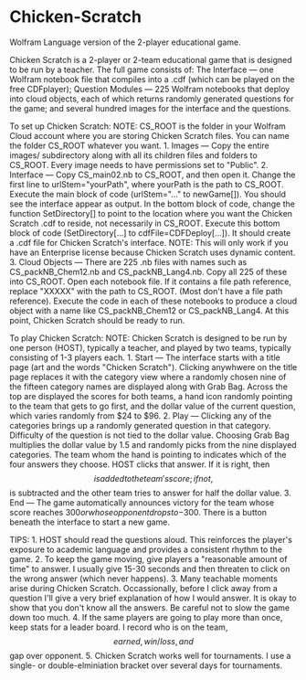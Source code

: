 # Chicken-Scratch
Wolfram Language version of the 2-player educational game.

Chicken Scratch is a 2-player or 2-team educational game that is designed to be run by a teacher. The full game consists of: The Interface — one Wolfram notebook file that compiles into a .cdf (which can be played on the free CDFplayer); Question Modules — 225 Wolfram notebooks that deploy into cloud objects, each of which returns randomly generated questions for the game; and several hundred images for the interface and the questions.

To set up Chicken Scratch:
    NOTE: CS_ROOT is the folder in your Wolfram Cloud account where you are storing Chicken Scratch files. You can name the folder CS_ROOT whatever you want.
    1. Images — Copy the entire images/ subdirectory along with all its children files and folders to CS_ROOT. Every image needs to have permissions set to "Public".
    2. Interface — Copy CS_main02.nb to CS_ROOT, and then open it. Change the first line to urlStem="yourPath", where yourPath is the path to CS_ROOT. Execute the main block of code (urlStem="..." to newGame[]). You should see the interface appear as output. In the bottom block of code, change the function SetDirectory[] to point to the location where you want the Chicken Scratch .cdf to reside, not necessarily in CS_ROOT. Execute this bottom block of code (SetDirectory[...] to cdfFile=CDFDeploy[...]). It should create a .cdf file for Chicken Scratch's interface. NOTE: This will only work if you have an Enterprise license because Chicken Scratch uses dynamic content.
    3. Cloud Objects — There are 225 .nb files with names such as CS_packNB_Chem12.nb and CS_packNB_Lang4.nb. Copy all 225 of these into CS_ROOT. Open each notebook file. If it contains a file path reference, replace "XXXXX" with the path to CS_ROOT. (Most don't have a file path reference). Execute the code in each of these notebooks to produce a cloud object with a name like CS_packNB_Chem12 or CS_packNB_Lang4. At this point, Chicken Scratch should be ready to run.
    
To play Chicken Scratch:
    NOTE: Chicken Scratch is designed to be run by one person (HOST), typically a teacher, and played by two teams, typically consisting of 1-3 players each.
    1. Start — The interface starts with a title page (art and the words "Chicken Scratch"). Clicking anywhwere on the title page replaces it with the category view where a randomly chosen nine of the fifteen category names are displayed along with Grab Bag. Across the top are displayed the scores for both teams, a hand icon randomly pointing to the team that gets to go first, and the dollar value of the current question, which varies randomly from $24 to $96.
    2. Play — Clicking any of the categories brings up a randomly generated question in that category. Difficulty of the question is not tied to the dollar value. Choosing Grab Bag multiplies the dollar value by 1.5 and randomly picks from the nine displayed categories. The team whom the hand is pointing to indicates which of the four answers they choose. HOST clicks that answer. If it is right, then $$ is added to the team's score; if not, $$ is subtracted and the other team tries to answer for half the dollar value.
    3. End — The game automatically announces victory for the team whose score reaches $300 or whose opponent drops to -$300. There is a button beneath the interface to start a new game.
    
TIPS:
    1. HOST should read the questions aloud. This reinforces the player's exposure to academic language and provides a consistent rhythm to the game.
    2. To keep the game moving, give players a "reasonable amount of time" to answer. I usually give 15-30 seconds and then threaten to click on the wrong answer (which never happens).
    3. Many teachable moments arise during Chicken Scratch. Occassionally, before I click away from a question I'll give a very brief explanation of how I would answer. It is okay to show that you don't know all the answers. Be careful not to slow the game down too much.
    4. If the same players are going to play more than once, keep stats for a leader board. I record who is on the team, $$ earned, win/loss, and $$ gap over opponent.
    5. Chicken Scratch works well for tournaments. I use a single- or double-elminiation bracket over several days for tournaments.
